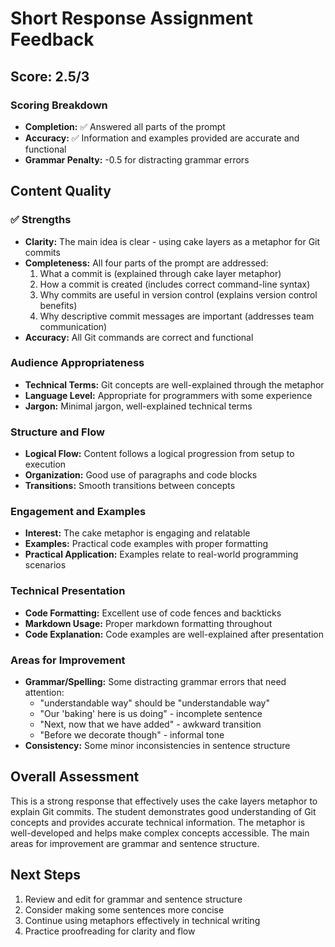 # Short Response Assignment Feedback

## Score: 2.5/3

### Scoring Breakdown
- **Completion:** ✅ Answered all parts of the prompt
- **Accuracy:** ✅ Information and examples provided are accurate and functional
- **Grammar Penalty:** -0.5 for distracting grammar errors

## Content Quality

### ✅ Strengths
- **Clarity:** The main idea is clear - using cake layers as a metaphor for Git commits
- **Completeness:** All four parts of the prompt are addressed:
  1. What a commit is (explained through cake layer metaphor)
  2. How a commit is created (includes correct command-line syntax)
  3. Why commits are useful in version control (explains version control benefits)
  4. Why descriptive commit messages are important (addresses team communication)
- **Accuracy:** All Git commands are correct and functional

### Audience Appropriateness
- **Technical Terms:** Git concepts are well-explained through the metaphor
- **Language Level:** Appropriate for programmers with some experience
- **Jargon:** Minimal jargon, well-explained technical terms

### Structure and Flow
- **Logical Flow:** Content follows a logical progression from setup to execution
- **Organization:** Good use of paragraphs and code blocks
- **Transitions:** Smooth transitions between concepts

### Engagement and Examples
- **Interest:** The cake metaphor is engaging and relatable
- **Examples:** Practical code examples with proper formatting
- **Practical Application:** Examples relate to real-world programming scenarios

### Technical Presentation
- **Code Formatting:** Excellent use of code fences and backticks
- **Markdown Usage:** Proper markdown formatting throughout
- **Code Explanation:** Code examples are well-explained after presentation

### Areas for Improvement
- **Grammar/Spelling:** Some distracting grammar errors that need attention:
  - "understandable way" should be "understandable way"
  - "Our 'baking' here is us doing" - incomplete sentence
  - "Next, now that we have added" - awkward transition
  - "Before we decorate though" - informal tone
- **Consistency:** Some minor inconsistencies in sentence structure

## Overall Assessment

This is a strong response that effectively uses the cake layers metaphor to explain Git commits. The student demonstrates good understanding of Git concepts and provides accurate technical information. The metaphor is well-developed and helps make complex concepts accessible. The main areas for improvement are grammar and sentence structure.

## Next Steps
1. Review and edit for grammar and sentence structure
2. Consider making some sentences more concise
3. Continue using metaphors effectively in technical writing
4. Practice proofreading for clarity and flow

